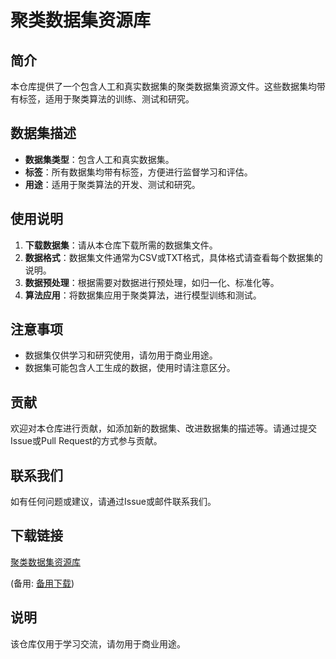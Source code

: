 # 聚类数据集资源库

## 简介
本仓库提供了一个包含人工和真实数据集的聚类数据集资源文件。这些数据集均带有标签，适用于聚类算法的训练、测试和研究。

## 数据集描述
- **数据集类型**：包含人工和真实数据集。
- **标签**：所有数据集均带有标签，方便进行监督学习和评估。
- **用途**：适用于聚类算法的开发、测试和研究。

## 使用说明
1. **下载数据集**：请从本仓库下载所需的数据集文件。
2. **数据格式**：数据集文件通常为CSV或TXT格式，具体格式请查看每个数据集的说明。
3. **数据预处理**：根据需要对数据进行预处理，如归一化、标准化等。
4. **算法应用**：将数据集应用于聚类算法，进行模型训练和测试。

## 注意事项
- 数据集仅供学习和研究使用，请勿用于商业用途。
- 数据集可能包含人工生成的数据，使用时请注意区分。

## 贡献
欢迎对本仓库进行贡献，如添加新的数据集、改进数据集的描述等。请通过提交Issue或Pull Request的方式参与贡献。

## 联系我们
如有任何问题或建议，请通过Issue或邮件联系我们。

## 下载链接
[聚类数据集资源库](https://pan.quark.cn/s/11d6b84c56a6) 

(备用: [备用下载](https://pan.baidu.com/s/1S4Gc-Rhw2OoUa08-jcxnFw?pwd=1234))

## 说明

该仓库仅用于学习交流，请勿用于商业用途。
